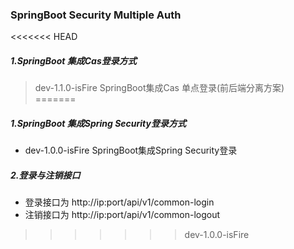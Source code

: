 ### SpringBoot Security Multiple Auth

<<<<<<< HEAD
##### 1.SpringBoot 集成Cas登录方式
> dev-1.1.0-isFire SpringBoot集成Cas 单点登录(前后端分离方案)
=======
##### 1.SpringBoot 集成Spring Security登录方式
* dev-1.0.0-isFire SpringBoot集成Spring Security登录
##### 2.登录与注销接口
* 登录接口为 http://ip:port/api/v1/common-login
* 注销接口为 http://ip:port/api/v1/common-logout
>>>>>>> dev-1.0.0-isFire
